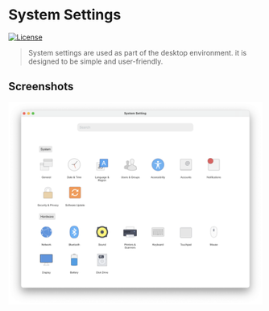 # System Settings
[![License](https://img.shields.io/crates/l/iced.svg)](https://github.com/koompi/system-settings/blob/main/LICENSE)
> System settings are used as part of the desktop environment. it is designed to be simple and user-friendly.

## Screenshots
![main page](screenshots/main_page.png)
